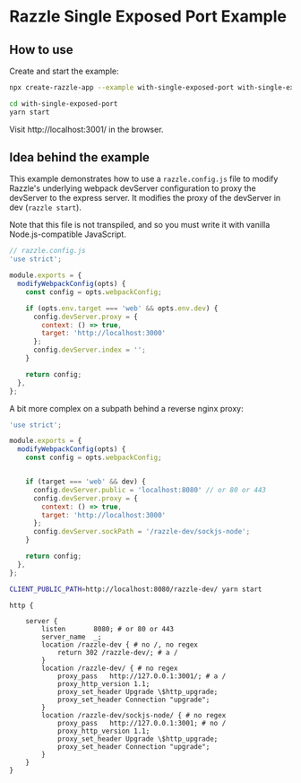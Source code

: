 # Razzle Single Exposed Port Example

## How to use

<!-- START install generated instructions please keep comment here to allow auto update -->
<!-- DON'T EDIT THIS SECTION, INSTEAD RE-RUN yarn update-examples TO UPDATE -->Create and start the example:

```bash
npx create-razzle-app --example with-single-exposed-port with-single-exposed-port

cd with-single-exposed-port
yarn start
```
<!-- END install generated instructions please keep comment here to allow auto update -->

Visit http://localhost:3001/ in the browser.

## Idea behind the example
This example demonstrates how to use a `razzle.config.js` file to modify Razzle's
underlying webpack devServer configuration to proxy the devServer to the express server.
It modifies the proxy of the devServer in dev (`razzle start`).

Note that this file is not transpiled, and so you must write it with vanilla
Node.js-compatible JavaScript.

```js
// razzle.config.js
'use strict';

module.exports = {
  modifyWebpackConfig(opts) {
    const config = opts.webpackConfig;

    if (opts.env.target === 'web' && opts.env.dev) {
      config.devServer.proxy = {
        context: () => true,
        target: 'http://localhost:3000'
      };
      config.devServer.index = '';
    }

    return config;
  },
};
```

A bit more complex on a subpath behind a reverse nginx proxy:


```js
'use strict';

module.exports = {
  modifyWebpackConfig(opts) {
    const config = opts.webpackConfig;


    if (target === 'web' && dev) {
      config.devServer.public = 'localhost:8080' // or 80 or 443
      config.devServer.proxy = {
        context: () => true,
        target: 'http://localhost:3000'
      };
      config.devServer.sockPath = '/razzle-dev/sockjs-node';
    }

    return config;
  },
};
```

```bash
CLIENT_PUBLIC_PATH=http://localhost:8080/razzle-dev/ yarn start
```

```nginxconf
http {

    server {
        listen       8080; # or 80 or 443
        server_name  _;
        location /razzle-dev { # no /, no regex
            return 302 /razzle-dev/; # a /
        }
        location /razzle-dev/ { # no regex
            proxy_pass   http://127.0.0.1:3001/; # a /
            proxy_http_version 1.1;
            proxy_set_header Upgrade \$http_upgrade;
            proxy_set_header Connection "upgrade";
        }
        location /razzle-dev/sockjs-node/ { # no regex
            proxy_pass   http://127.0.0.1:3001; # no /
            proxy_http_version 1.1;
            proxy_set_header Upgrade \$http_upgrade;
            proxy_set_header Connection "upgrade";
        }
    }
}
```
